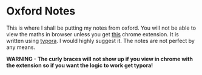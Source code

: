 # Oxford Notes
This is where I shall be putting my notes from oxford. You will not be able to view the maths in browser unless you get [this](https://chrome.google.com/webstore/detail/github-with-mathjax/ioemnmodlmafdkllaclgeombjnmnbima?hl=en) chrome extension. It is written using [typora](http://typora.io). I would highly suggest it. The notes are not perfect by any means. 

**WARNING - The curly braces will not show up if you view in chrome with the extension so if you want the logic to work get typora!** 